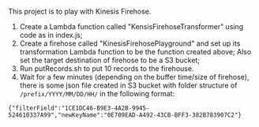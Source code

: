 This project is to play with Kinesis Firehose. 

1. Create a Lambda function called "KensisFirehoseTransformer" using code as in index.js; 
2. Create a firehose called "KinesisFirehosePlayground" and set up its transformation Lambda function to be the function created above; Also set the target destination of firehose to be a S3 bucket; 
3. Run putRecords.sh to put 10 records to the firehouse. 
4. Wait for a few minutes (depending on the buffer time/size of firehose), there is some json file created in S3 bucket with folder structure of `/prefix/YYYY/MM/DD/HH/` in the following format: 

```
{"filterField":"1CE1DC46-B9E3-4A2B-9945-524610337A99","newKeyName":"0E709EAD-A492-43CB-BFF3-382B783907C2"}
```


